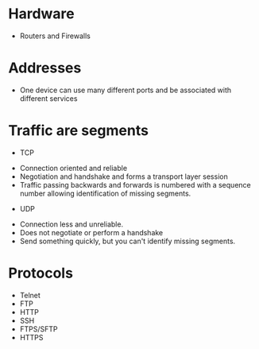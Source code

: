 # Hardware

- Routers and Firewalls

# Addresses

- One device can use many different ports and be associated with different services

# Traffic are segments

* TCP
- Connection oriented and reliable
- Negotiation and handshake and forms a transport layer session
- Traffic passing backwards and forwards is numbered with a sequence number allowing identification of missing segments.

* UDP
- Connection less and unreliable.
- Does not negotiate or perform a handshake
- Send something quickly, but you can't identify missing segments.

# Protocols

- Telnet
- FTP
- HTTP
- SSH
- FTPS/SFTP
- HTTPS
